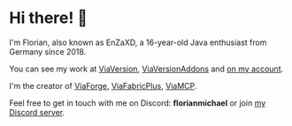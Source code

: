 # Hi there! 👋

I'm Florian, also known as EnZaXD, a 16-year-old Java enthusiast from Germany since 2018.

You can see my work at [ViaVersion](https://github.com/ViaVersion), [ViaVersionAddons](https://github.com/ViaVersionAddons) and [on my account](https://github.com/FlorianMichael?tab=repositories).

I'm the creator of [ViaForge](https://github.com/ViaVersion/ViaForge), [ViaFabricPlus](https://github.com/ViaVersion/ViaFabricPlus), [ViaMCP](https://github.com/ViaVersionMCP).

Feel free to get in touch with me on Discord: **florianmichael** or join [my Discord server](https://discord.gg/97GXQxuf7W).
